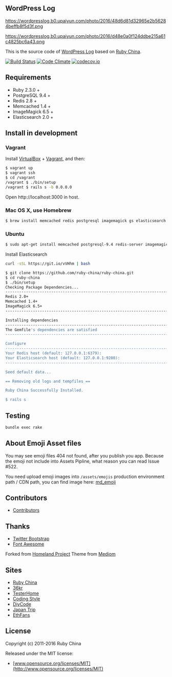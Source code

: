 ## WordPress Log

https://wordpresslog.b0.upaiyun.com/photo/2016/48d6d81d32965e2b56284beffb8f5d3f.png

https://wordpresslog.b0.upaiyun.com/photo/2016/d48e0a0f124ddbe215a61c4825bc6a43.png

This is the source code of [WordPress Log](https://wplog.org) based on [Ruby China](http://ruby-china.org).

[![Build Status](https://travis-ci.org/ruby-china/ruby-china.svg?branch=master)](https://travis-ci.org/ruby-china/ruby-china) [![Code Climate](https://codeclimate.com/github/ruby-china/ruby-china/badges/gpa.svg)](https://codeclimate.com/github/ruby-china/ruby-china) [![codecov.io](https://codecov.io/github/ruby-china/ruby-china/coverage.svg?branch=master)](https://codecov.io/github/ruby-china/ruby-china?branch=master)

## Requirements

* Ruby 2.3.0 +
* PostgreSQL 9.4 +
* Redis 2.8 +
* Memcached 1.4 +
* ImageMagick 6.5 +
* Elasticsearch 2.0 +

## Install in development

### Vagrant

Install [VirtualBox](https://www.virtualbox.org/) + [Vagrant](https://www.vagrantup.com/), and then:

```bash
$ vagrant up
$ vagrant ssh
$ cd /vagrant
/vagrant $ ./bin/setup
/vagrant $ rails s -b 0.0.0.0
```

Open http://localhost:3000 in host.

### Mac OS X, use Homebrew

```bash
$ brew install memcached redis postgresql imagemagick gs elasticsearch
```

### Ubuntu

```bash
$ sudo apt-get install memcached postgresql-9.4 redis-server imagemagick ghostscript
```

Install Elasticsearch

```bash
curl -sSL https://git.io/vVHhm | bash
```

```bash
$ git clone https://github.com/ruby-china/ruby-china.git
$ cd ruby-china
$ ./bin/setup
Checking Package Dependencies...
--------------------------------------------------------------------------------
Redis 2.0+                                                                 [Yes]
Memcached 1.4+                                                             [Yes]
ImageMagick 6.5+                                                           [Yes]
--------------------------------------------------------------------------------

Installing dependencies
--------------------------------------------------------------------------------
The Gemfile's dependencies are satisfied
--------------------------------------------------------------------------------

Configure
--------------------------------------------------------------------------------
Your Redis host (default: 127.0.0.1:6379):
Your Elasticsearch host (default: 127.0.0.1:9200):
--------------------------------------------------------------------------------

Seed default data...                                                      [Done]

== Removing old logs and tempfiles ==

Ruby China Successfully Installed.

$ rails s
```

## Testing

```bash
bundle exec rake
```

## About Emoji Asset files

You may see emoji files 404 not found, after you publish you app. Because the emoji not include into Assets Pipline, what reason you can read Issue #522.

You need upload emoji images into `/assets/emojis` production environment path / CDN path, you can find image here: [md_emoji](https://github.com/elm-city-craftworks/md_emoji/tree/master/vendor/assets/images/emojis)

## Contributors

* [Contributors](https://github.com/ruby-china/ruby-china/contributors)

## Thanks

* [Twitter Bootstrap](https://twitter.github.com/bootstrap)
* [Font Awesome](http://fortawesome.github.io/Font-Awesome/icons/)

Forked from [Homeland Project](https://github.com/huacnlee/homeland)
Theme from [Mediom](https://github.com/huacnlee/mediom)

## Sites

* [Ruby China](https://ruby-china.org)
* [36kr](http://36kr.com/)
* [TesterHome](https://testerhome.com)
* [Coding Style](https://codingstyle.cn)
* [DiyCode](http://www.diycode.cc/)
* [Japan Trip](http://www.japantrip.cn/)
* [EthFans](http://ethfans.org)

## License

Copyright (c) 2011-2016 Ruby China

Released under the MIT license:

* [www.opensource.org/licenses/MIT](http://www.opensource.org/licenses/MIT)
